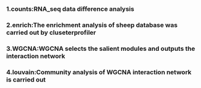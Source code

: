 ### 1.counts:RNA_seq data difference analysis
### 2.enrich:The enrichment analysis of sheep database was carried out by cluseterprofiler
### 3.WGCNA:WGCNA selects the salient modules and outputs the interaction network
### 4.louvain:Community analysis of WGCNA interaction network is carried out
